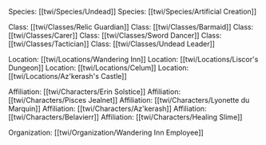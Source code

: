 Species: [[twi/Species/Undead]]
Species: [[twi/Species/Artificial Creation]]

Class: [[twi/Classes/Relic Guardian]]
Class: [[twi/Classes/Barmaid]]
Class: [[twi/Classes/Carer]]
Class: [[twi/Classes/Sword Dancer]]
Class: [[twi/Classes/Tactician]]
Class: [[twi/Classes/Undead Leader]]

Location: [[twi/Locations/Wandering Inn]]
Location: [[twi/Locations/Liscor's Dungeon]]
Location: [[twi/Locations/Celum]]
Location: [[twi/Locations/Az'kerash's Castle]]

Affiliation: [[twi/Characters/Erin Solstice]]
Affiliation: [[twi/Characters/Pisces Jealnet]]
Affiliation: [[twi/Characters/Lyonette du Marquin]]
Affiliation: [[twi/Characters/Az'kerash]]
Affiliation: [[twi/Characters/Belavierr]]
Affiliation: [[twi/Characters/Healing Slime]]

Organization: [[twi/Organization/Wandering Inn Employee]]
